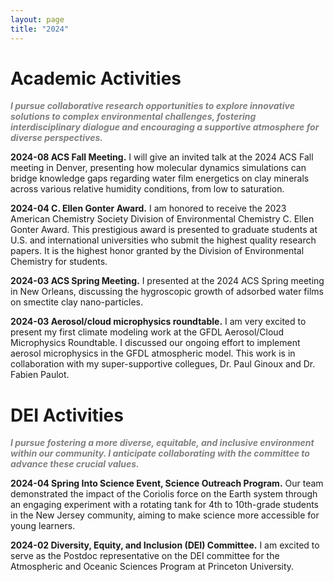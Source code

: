 ```yaml
---
layout: page
title: "2024"
---
```


# Academic Activities
<span style="color: gray;"><strong>*I pursue collaborative research opportunities to explore innovative solutions to complex environmental challenges, fostering interdisciplinary dialogue and encouraging a supportive atmosphere for diverse perspectives.*</strong> </span>

**2024-08 ACS Fall Meeting.** I will give an invited talk at the 2024 ACS Fall meeting in Denver, presenting how molecular dynamics simulations can bridge knowledge gaps regarding water film energetics on clay minerals across various relative humidity conditions, from low to saturation.

**2024-04 C. Ellen Gonter Award.** I am honored to receive the 2023 American Chemistry Society Division of Environmental Chemistry C. Ellen Gonter Award. This prestigious award is presented to graduate students at U.S. and international universities who submit the highest quality research papers. It is the highest honor granted by the Division of Environmental Chemistry for students. 

**2024-03 ACS Spring Meeting.** I presented at the 2024 ACS Spring meeting in New Orleans, discussing the hygroscopic growth of adsorbed water films on smectite clay nano-particles.

**2024-03 Aerosol/cloud microphysics roundtable.** I am very excited to present my first climate modeling work at the GFDL Aerosol/Cloud Microphysics Roundtable. I discussed our ongoing effort to implement aerosol microphysics in the GFDL atmospheric model. This work is in collaboration with my super-supportive collegues, Dr. Paul Ginoux and Dr. Fabien Paulot.

# DEI Activities
<span style="color: gray;"><strong>*I pursue fostering a more diverse, equitable, and inclusive environment within our community. I anticipate collaborating with the committee to advance these crucial values.*</strong> </span>

**2024-04 Spring Into Science Event, Science Outreach Program.** Our team demonstrated the impact of the Coriolis force on the Earth system through an engaging experiment with a rotating tank for 4th to 10th-grade students in the New Jersey community, aiming to make science more accessible for young learners.

**2024-02 Diversity, Equity, and Inclusion (DEI) Committee.** I am excited to serve as the Postdoc representative on the DEI committee for the Atmospheric and Oceanic Sciences Program at Princeton University.


